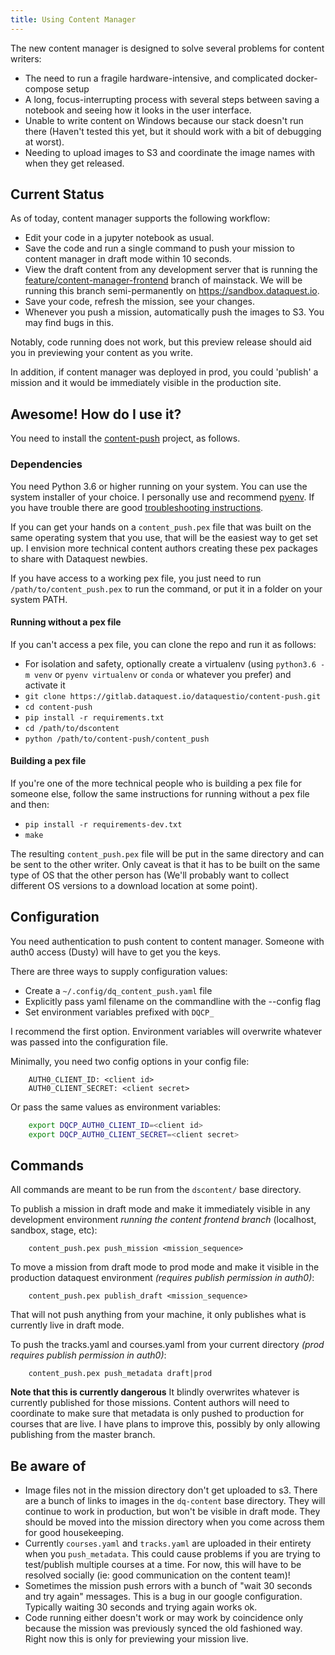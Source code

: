 ```yaml
---
title: Using Content Manager
---
```


The new content manager is designed to solve several problems for content writers:

 *  The need to run a fragile hardware-intensive, and complicated docker-compose setup
 *  A long, focus-interrupting process with several steps between saving a notebook and seeing how it looks in the user interface.
 *  Unable to write content on Windows because our stack doesn't run there (Haven't tested this yet, but it should work with a bit of debugging at worst).
 *  Needing to upload images to S3 and coordinate the image names with when they get released.

## Current Status

As of today, content manager supports the following workflow:

 *  Edit your code in a jupyter notebook as usual.
 *  Save the code and run a single command to push your mission to content manager in draft mode within 10 seconds.
 *  View the draft content from any development server that is running the [feature/content-manager-frontend](https://gitlab.dataquest.io/dataquestio/mainstack/merge_requests/310) branch of mainstack. We will be running this branch semi-permanently on https://sandbox.dataquest.io.
 *  Save your code, refresh the mission, see your changes.
 *  Whenever you push a mission, automatically push the images to S3. You may find bugs in this.

Notably, code running does not work, but this preview release should aid you in previewing your content as you write.

In addition, if content manager was deployed in prod, you could 'publish' a mission and it would be immediately visible in the production site.

## Awesome! How do I use it?

You need to install the [content-push](https://gitlab.dataquest.io/dataquestio/content-push) project, as follows.

### Dependencies

You need Python 3.6 or higher running on your system. You can use the system installer of your choice. I personally use and recommend
[pyenv](https://github.com/pyenv/pyenv#installation). If you have trouble there are good [troubleshooting instructions](https://github.com/pyenv/pyenv/wiki/Common-build-problems).

If you can get your hands on a `content_push.pex` file that was built on the same operating system that you use, that will be the easiest way to get set up. I envision more technical content authors creating these pex packages to share with Dataquest newbies.

If you have access to a working pex file, you just need to run `/path/to/content_push.pex` to run the command, or put it in a folder on your system PATH.

#### Running without a pex file

If you can't access a pex file, you can clone the repo and run it as follows:

 *  For isolation and safety, optionally create a virtualenv (using `python3.6 -m venv` or `pyenv virtualenv` or `conda` or whatever you prefer) and activate it
 *  `git clone https://gitlab.dataquest.io/dataquestio/content-push.git`
 *  `cd content-push`
 *  `pip install -r requirements.txt`
 *  `cd /path/to/dscontent`
 *  `python /path/to/content-push/content_push`

#### Building a pex file

If you're one of the more technical people who is building a pex file for someone else, follow the same instructions for running without a pex file and then:

 *  `pip install -r requirements-dev.txt`
 *  `make`

The resulting `content_push.pex` file will be put in the same directory and can be sent to the other writer. Only caveat is that it has to be built on the same type of OS that the other person has (We'll probably want to collect different OS versions to a download location at some point).

## Configuration

You need authentication to push content to content manager. Someone with auth0
access (Dusty) will have to get you the keys.

There are three ways to supply configuration values:

 *  Create a `~/.config/dq_content_push.yaml` file
 *  Explicitly pass yaml filename on the commandline with the --config flag
 *  Set environment variables prefixed with `DQCP_`

I recommend the first option. Environment variables will overwrite whatever was passed into the configuration file.

Minimally, you need two config options in your config file:

```
    AUTH0_CLIENT_ID: <client id>
    AUTH0_CLIENT_SECRET: <client secret>
```

Or pass the same values as environment variables:

```bash
    export DQCP_AUTH0_CLIENT_ID=<client id>
    export DQCP_AUTH0_CLIENT_SECRET=<client secret>
```

## Commands

All commands are meant to be run from the `dscontent/` base directory.

To publish a mission in draft mode and make it immediately
visible in any development environment *running the content frontend branch* (localhost, sandbox, stage, etc):

```
    content_push.pex push_mission <mission_sequence>
```

To move a mission from draft mode to prod mode and make it visible in the
production dataquest environment *(requires publish permission in auth0)*:

```
    content_push.pex publish_draft <mission_sequence>
```

That will not push anything from your machine, it only publishes what is currently live in draft mode.

To push the tracks.yaml and courses.yaml from your current directory *(prod requires publish permission in auth0)*:

```
    content_push.pex push_metadata draft|prod
```

**Note that this is currently dangerous** It blindly overwrites whatever
is currently published for those missions. Content authors will need to
coordinate to make sure that metadata is only pushed to production for courses
that are live. I have plans to improve this, possibly by only allowing publishing from the master branch.


## Be aware of
 *  Image files not in the mission directory don't get uploaded to s3. There are a bunch of links to images in the `dq-content` base directory. They will continue to work in production, but won't be visible in draft mode. They should be moved into the mission directory when you come across them for good housekeeping.
 *  Currently `courses.yaml` and `tracks.yaml` are uploaded in their entirety when you `push_metadata`. This could cause problems if you are trying to test/publish multiple courses at a time. For now, this will have to be resolved socially (ie: good communication on the content team)!
 *  Sometimes the mission push errors with a bunch of "wait 30 seconds and try again" messages. This is a bug in our google configuration. Typically waiting 30 seconds and trying again works ok.
 *  Code running either doesn't work or may work by coincidence only because the mission was previously synced the old fashioned way. Right now this is only for previewing your mission live.
